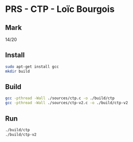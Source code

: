 # PRS - CTP - Loïc Bourgois

## Mark
14/20

## Install
```bash
sudo apt-get install gcc
mkdir build
```

## Build
```bash
gcc -pthread -Wall ./sources/ctp.c -o ./build/ctp
gcc -pthread -Wall ./sources/ctp-v2.c -o ./build/ctp-v2
```

## Run
```bash
./build/ctp
./build/ctp-v2
```

